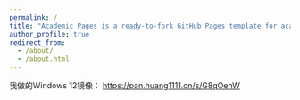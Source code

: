 ```yaml
---
permalink: /
title: "Academic Pages is a ready-to-fork GitHub Pages template for academic personal websites"
author_profile: true
redirect_from: 
  - /about/
  - /about.html
---
```


我做的Windows 12镜像：
https://pan.huang1111.cn/s/G8qOehW
